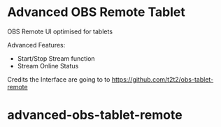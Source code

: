 # Advanced OBS Remote Tablet


OBS Remote UI optimised for tablets

Advanced Features:

- Start/Stop Stream function
- Stream Online Status

Credits the Interface are going to  to https://github.com/t2t2/obs-tablet-remote
# advanced-obs-tablet-remote
